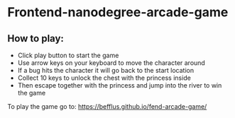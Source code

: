 # Frontend-nanodegree-arcade-game

## How to play:

- Click play button to start the game
- Use arrow keys on your keyboard to move the character around
- If a bug hits the character it will go back to the start location
- Collect 10 keys to unlock the chest with the princess inside
- Then escape together with the princess and jump into the river to win the game

To play the game go to: https://befflus.github.io/fend-arcade-game/





